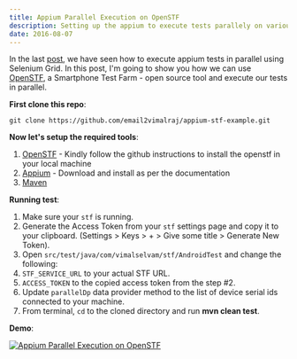 ```yaml
---
title: Appium Parallel Execution on OpenSTF
description: Setting up the appium to execute tests parallely on various mobiles using OpenSTF
date: 2016-08-07
---
```


In the last [post](../appium-parallel-execution-using-testng), we have seen how to execute appium tests in parallel using Selenium Grid. In this post, I'm going to show you how we can use [OpenSTF](http://openstf.io/), a Smartphone Test Farm - open source tool and execute our tests in parallel.

**First clone this repo**:

```
git clone https://github.com/email2vimalraj/appium-stf-example.git
```

**Now let's setup the required tools**:

1. [OpenSTF](https://github.com/openstf/stf) - Kindly follow the github instructions to install the openstf in your local machine
2. [Appium](http://appium.io) - Download and install as per the documentation
3. [Maven](https://maven.apache.org/)

**Running test**:

1. Make sure your `stf` is running.
2. Generate the Access Token from your `stf` settings page and copy it to your clipboard. (Settings > Keys > + > Give some title > Generate New Token).
3. Open `src/test/java/com/vimalselvam/stf/AndroidTest` and change the following:
4. `STF_SERVICE_URL` to your actual STF URL.
5. `ACCESS_TOKEN` to the copied access token from the step #2.
6. Update `parallelDp` data provider method to the list of device serial ids connected to your machine.
7. From terminal, `cd` to the cloned directory and run **mvn clean test**.

**Demo**:

[![Appium Parallel Execution on OpenSTF](http://img.youtube.com/vi/ZM1FZxokbZ4/0.jpg)](http://www.youtube.com/watch?v=ZM1FZxokbZ4 'Appium Parallel Execution on OpenSTF')
